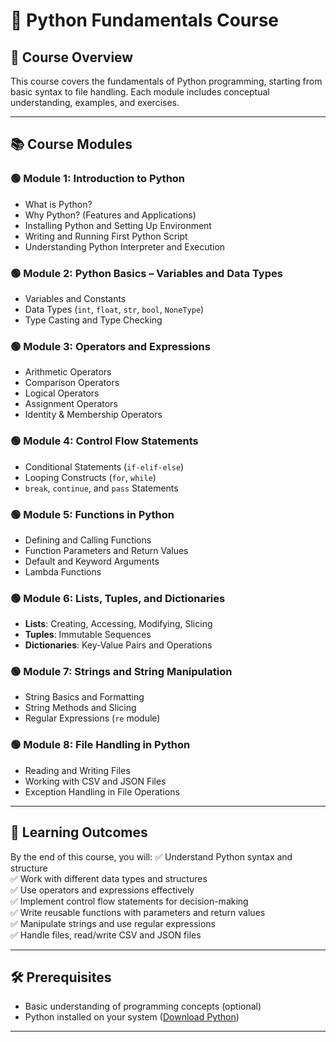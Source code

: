 # 📘 Python Fundamentals Course

## 📌 Course Overview
This course covers the fundamentals of Python programming, starting from basic syntax to file handling. Each module includes conceptual understanding, examples, and exercises.

---

## 📚 Course Modules

### 🟢 **Module 1: Introduction to Python**
- What is Python?
- Why Python? (Features and Applications)
- Installing Python and Setting Up Environment
- Writing and Running First Python Script
- Understanding Python Interpreter and Execution

### 🟢 **Module 2: Python Basics – Variables and Data Types**
- Variables and Constants
- Data Types (`int`, `float`, `str`, `bool`, `NoneType`)
- Type Casting and Type Checking

### 🟢 **Module 3: Operators and Expressions**
- Arithmetic Operators
- Comparison Operators
- Logical Operators
- Assignment Operators
- Identity & Membership Operators

### 🟢 **Module 4: Control Flow Statements**
- Conditional Statements (`if-elif-else`)
- Looping Constructs (`for`, `while`)
- `break`, `continue`, and `pass` Statements

### 🟢 **Module 5: Functions in Python**
- Defining and Calling Functions
- Function Parameters and Return Values
- Default and Keyword Arguments
- Lambda Functions

### 🟢 **Module 6: Lists, Tuples, and Dictionaries**
- **Lists**: Creating, Accessing, Modifying, Slicing
- **Tuples**: Immutable Sequences
- **Dictionaries**: Key-Value Pairs and Operations

### 🟢 **Module 7: Strings and String Manipulation**
- String Basics and Formatting
- String Methods and Slicing
- Regular Expressions (`re` module)

### 🟢 **Module 8: File Handling in Python**
- Reading and Writing Files
- Working with CSV and JSON Files
- Exception Handling in File Operations

---

## 🎯 **Learning Outcomes**
By the end of this course, you will:
✅ Understand Python syntax and structure  
✅ Work with different data types and structures  
✅ Use operators and expressions effectively  
✅ Implement control flow statements for decision-making  
✅ Write reusable functions with parameters and return values  
✅ Manipulate strings and use regular expressions  
✅ Handle files, read/write CSV and JSON files  

---

## 🛠 **Prerequisites**
- Basic understanding of programming concepts (optional)
- Python installed on your system ([Download Python](https://www.python.org/downloads/))

---




